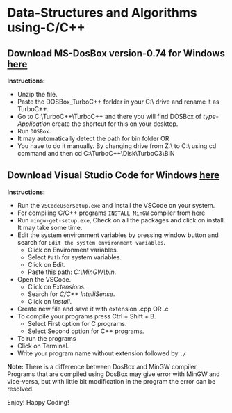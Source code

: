 # Data-Structures and Algorithms using-C/C++

## Download MS-DosBox version-0.74 for Windows [here](https://drive.google.com/open?id=1ptV06g5P5zt3ryw1uI5zrxxg3TeMQCxA)

**Instructions:** 

- Unzip the file.
- Paste the DOSBox_TurboC++ forlder in your C:\ drive and rename it as TurboC++.
- Go to C:\TurboC++\TurboC++ and there you will find DOSBox of *type- Application* create the shortcut for this on your desktop.
- Run `DOSBox`.
- It may automatically detect the path for bin folder
  OR 
- You have to do it manually. By changing drive from Z:\ to C:\ using cd command and then cd C:\TurboC++\Disk\TurboC3\BIN

## Download Visual Studio Code for Windows [here](https://code.visualstudio.com/)

**Instructions:**

- Run the `VSCodeUserSetup.exe` and install the VSCode on your system.
- For compiling C/C++ programs `INSTALL MinGW` compiler from [here](https://drive.google.com/file/d/1Hf33gIef6qCAtTZRlx9f-nL8fpnS4qdG/view?usp=sharing)
- Run `mingw-get-setup.exe`, Check on all the packages and click on install. It may take some time.
- Edit the system environment variables by pressing window button and search for `Edit the system environment variables`.
  - Click on Environment variables.
  - Select `Path` for system variables.
  - Click on Edit. 
  - Paste this path: _C:\MinGW\bin_.
- Open the VSCode.
  - Click on _Extensions_.
  - Search for _C/C++ IntelliSense_.
  - Click on _Install_.
- Create new file and save it with extension .cpp OR .c
- To compile your programs press Ctrl + Shift + B.
  - Select First option for C programs.
  - Select Second option for C++ programs. 
 - To run the programs 
  - Click on Terminal.
  - Write your program name without extension followed by `./`
  
**Note:** There is a difference between DosBox and MinGW compiler. Programs that are compiled using DosBox may give error with MinGW and vice-versa, but with little bit         modification in the program the error can be resolved.


Enjoy! Happy Coding!
